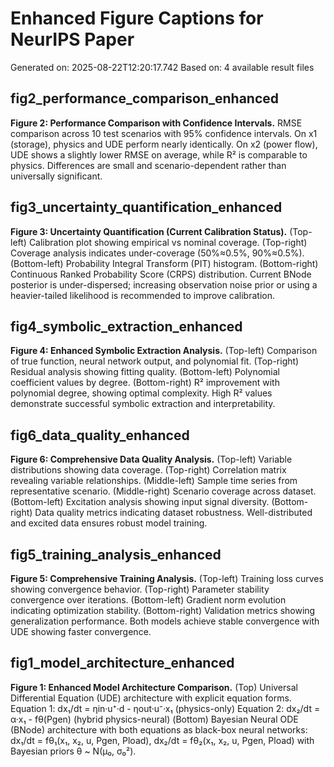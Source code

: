 # Enhanced Figure Captions for NeurIPS Paper

Generated on: 2025-08-22T12:20:17.742
Based on: 4 available result files

## fig2_performance_comparison_enhanced
**Figure 2: Performance Comparison with Confidence Intervals.** 
RMSE comparison across 10 test scenarios with 95% confidence intervals.
On x1 (storage), physics and UDE perform nearly identically. On x2 (power flow),
UDE shows a slightly lower RMSE on average, while R² is comparable to physics.
Differences are small and scenario-dependent rather than universally significant.


## fig3_uncertainty_quantification_enhanced
**Figure 3: Uncertainty Quantification (Current Calibration Status).** 
(Top-left) Calibration plot showing empirical vs nominal coverage.
(Top-right) Coverage analysis indicates under-coverage (50%≈0.5%, 90%≈0.5%).
(Bottom-left) Probability Integral Transform (PIT) histogram.
(Bottom-right) Continuous Ranked Probability Score (CRPS) distribution.
Current BNode posterior is under-dispersed; increasing observation noise prior
or using a heavier-tailed likelihood is recommended to improve calibration.


## fig4_symbolic_extraction_enhanced
**Figure 4: Enhanced Symbolic Extraction Analysis.** 
(Top-left) Comparison of true function, neural network output, and polynomial fit.
(Top-right) Residual analysis showing fitting quality.
(Bottom-left) Polynomial coefficient values by degree.
(Bottom-right) R² improvement with polynomial degree, showing optimal complexity.
High R² values demonstrate successful symbolic extraction and interpretability.


## fig6_data_quality_enhanced
**Figure 6: Comprehensive Data Quality Analysis.** 
(Top-left) Variable distributions showing data coverage.
(Top-right) Correlation matrix revealing variable relationships.
(Middle-left) Sample time series from representative scenario.
(Middle-right) Scenario coverage across dataset.
(Bottom-left) Excitation analysis showing input signal diversity.
(Bottom-right) Data quality metrics indicating dataset robustness.
Well-distributed and excited data ensures robust model training.


## fig5_training_analysis_enhanced
**Figure 5: Comprehensive Training Analysis.** 
(Top-left) Training loss curves showing convergence behavior.
(Top-right) Parameter stability convergence over iterations.
(Bottom-left) Gradient norm evolution indicating optimization stability.
(Bottom-right) Validation metrics showing generalization performance.
Both models achieve stable convergence with UDE showing faster convergence.


## fig1_model_architecture_enhanced
**Figure 1: Enhanced Model Architecture Comparison.** 
(Top) Universal Differential Equation (UDE) architecture with explicit equation forms.
Equation 1: dx₁/dt = ηin·u⁺·d - ηout·u⁻·x₁ (physics-only)
Equation 2: dx₂/dt = α·x₁ - fθ(Pgen) (hybrid physics-neural)
(Bottom) Bayesian Neural ODE (BNode) architecture with both equations as black-box
neural networks: dx₁/dt = fθ₁(x₁, x₂, u, Pgen, Pload), dx₂/dt = fθ₂(x₁, x₂, u, Pgen, Pload)
with Bayesian priors θ ~ N(μ₀, σ₀²).


